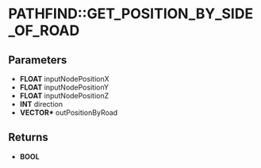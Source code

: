 # PATHFIND::GET_POSITION_BY_SIDE_OF_ROAD

## Parameters
* **FLOAT** inputNodePositionX
* **FLOAT** inputNodePositionY
* **FLOAT** inputNodePositionZ
* **INT** direction
* **VECTOR\*** outPositionByRoad

## Returns
* **BOOL**